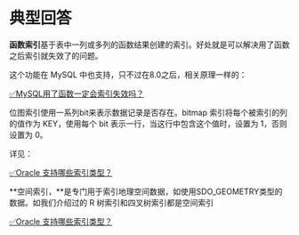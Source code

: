 # 典型回答


**函数索引**基于表中一列或多列的函数结果创建的索引。好处就是可以解决用了函数之后索引就失效了的问题。



这个功能在 MySQL 中也支持，只不过在8.0之后，相关原理一样的：



[✅MySQL用了函数一定会索引失效吗？](https://www.yuque.com/hollis666/qyhor6/wk2stos6kpdcc8dc)

  


位图索引使用一系列bit来表示数据记录是否存在。bitmap 索引将每个被索引的列的值作为 KEY，使用每个 bit 表示一行，当这行中包含这个值时，设置为 1，否则设置为 0。



详见：

[✅Oracle 支持哪些索引类型？](https://www.yuque.com/hollis666/qyhor6/bgilo3s62eu34q23#vuefS)



**空间索引，**是专门用于索引地理空间数据，如使用SDO_GEOMETRY类型的数据。如我们介绍过的 R 树索引和四叉树索引都是空间索引



[✅Oracle 支持哪些索引类型？](https://www.yuque.com/hollis666/qyhor6/bgilo3s62eu34q23#Gz4Ip)

